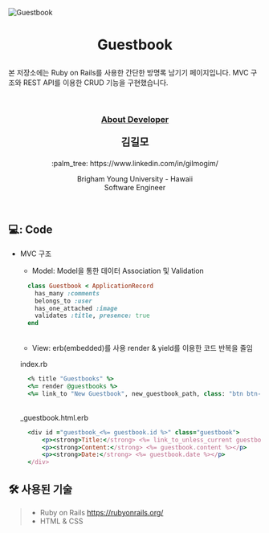 ![Guestbook](https://user-images.githubusercontent.com/59432666/128343662-e58adbd3-4e7a-4506-808d-63dbc61c0390.png)
# <p align="center"> Guestbook</p>

<p>
본 저장소에는 Ruby on Rails를 사용한 간단한 방명록 남기기 페이지입니다. MVC 구조와 REST API를 이용한 CRUD 기능을 구현했습니다.
</p>
<br/>


### <p align="center" style="text-decoration:underline">About Developer</p>

**<p align="center" style="font-size:15pt">김길모</p>**
<p align="center">:palm_tree: https://www.linkedin.com/in/gilmogim/ </p>
<p align="center">
Brigham Young University - Hawaii<br/>
Software Engineer<br/>
</p>
<br/>

## 💻: Code


- MVC 구조

  * Model: Model을 통한 데이터 Association 및 Validation
  
  ```ruby   
    class Guestbook < ApplicationRecord
      has_many :comments  
      belongs_to :user
      has_one_attached :image
      validates :title, presence: true
    end
  ```
  <br/>
  
  * View: erb(embedded)를 사용 render & yield를 이용한 코드 반복을 줄임
  
  index.rb
  
  ```ruby 
    <% title "Guestbooks" %>
    <%= render @guestbooks %>
    <%= link_to "New Guestbook", new_guestbook_path, class: "btn btn-primary" %>  
  ```
  
  <br/>
  _guestbook.html.erb
  
  ```ruby 
    <div id ="guestbook_<%= guestbook.id %>" class="guestbook">
        <p><strong>Title:</strong> <%= link_to_unless_current guestbook.title, guestbook %></p>
        <p><strong>Content:</strong> <%= guestbook.content %></p>
        <p><strong>Date:</strong> <%= guestbook.date %></p>
    </div>
  ```
 

## :hammer_and_wrench: 사용된 기술
> + Ruby on Rails https://rubyonrails.org/
> + HTML & CSS

<br/>
